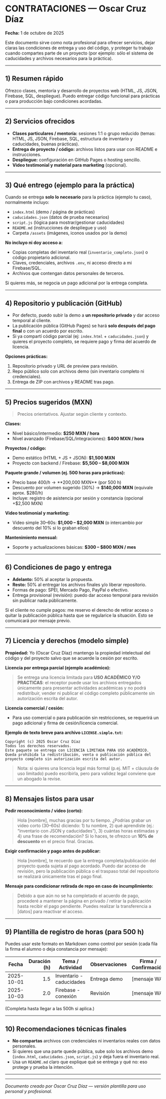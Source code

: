 

# CONTRATACIONES — Oscar Cruz Díaz

**Fecha:** 1 de octubre de 2025

Este documento sirve como nota profesional para ofrecer  servicios, dejar claras las condiciones de entrega y uso del código, y proteger tu trabajo cuando compartes parte de un proyecto (por ejemplo: sólo el sistema de caducidades y archivos necesarios para la práctica).

---

## 1) Resumen rápido

Ofrezco clases, mentoría y desarrollo de proyectos web (HTML, JS, JSON, Firebase, SQL, despliegue). Puedo entregar código funcional para prácticas o para producción bajo condiciones acordadas.

---

## 2) Servicios ofrecidos

* **Clases particulares / mentoría:** sesiones 1:1 o grupo reducido (temas: HTML, JS, JSON, Firebase, SQL, estructura de inventario y caducidades, buenas prácticas).
* **Entrega de proyecto / código:** archivos listos para usar con README e instrucciones.
* **Despliegue:** configuración en GitHub Pages o hosting sencillo.
* **Video testimonial y material para marketing** (opcional).

---

## 3) Qué entrego (ejemplo para la práctica)

Cuando se entrega **solo lo necesario** para la práctica (ejemplo tu caso), normalmente incluyo:

* `index.html` (demo / página de prácticas)
* `caducidades.json` (datos de prueba necesarios)
* `script.js` (lógica para mostrar/gestionar caducidades)
* `README.md` (instrucciones de despliegue y uso)
* Carpeta `/assets` (imágenes, iconos usados por la demo)

**No incluyo ni doy acceso a:**

* Copias completas del inventario real (`inventario_completo.json`) o código propietario adicional.
* Claves, credenciales, archivos `.env`, ni acceso directo a mi Firebase/SQL.
* Archivos que contengan datos personales de terceros.

Si quieres más, se negocia un pago adicional por la entrega completa.

---

## 4) Repositorio y publicación (GitHub)

* Por defecto, puedo subir la demo a **un repositorio privado** y dar acceso temporal al cliente.
* La publicación pública (GitHub Pages) se hará **solo después del pago final** o con un acuerdo por escrito.
* Si ya compartí código parcial (ej: `index.html` + `caducidades.json`) y quieres el proyecto completo, se requiere pago y firma del acuerdo de licencia.

**Opciones prácticas:**

1. Repositorio privado y URL de preview para revisión.
2. Repo público solo con archivos demo (sin inventario completo ni credenciales).
3. Entrega de ZIP con archivos y README tras pago.

---

## 5) Precios sugeridos (MXN)

> Precios orientativos. Ajustar según cliente y contexto.

**Clases:**

* Nivel básico/intermedio: **$250 MXN / hora**
* Nivel avanzado (Firebase/SQL/integraciones): **$400 MXN / hora**

**Proyectos / código:**

* Demo estático (HTML + JS + JSON): **$1,500 MXN**
* Proyecto con backend / Firebase: **$5,500 – $8,000 MXN**

**Paquete grande / volumen (ej. 500 horas para prácticas):**

* Precio base $400/h → **$200,000 MXN** (por 500 h)
* Descuento por volumen sugerido (30%) → **$140,000 MXN** (equivale aprox. $280/h)
* Incluye: registro de asistencia por sesión y constancia (opcional +$2,500 MXN)

**Video testimonial y marketing:**

* Video simple 30–60s: **$1,000 – $2,000 MXN** (o intercambio por descuento del 10% si lo graban ellos)

**Mantenimiento mensual:**

* Soporte y actualizaciones básicas: **$300 – $800 MXN / mes**

---

## 6) Condiciones de pago y entrega

* **Adelanto:** 50% al aceptar la propuesta.
* **Resto:** 50% al entregar los archivos finales y/o liberar repositorio.
* Formas de pago: SPEI, Mercado Pago, PayPal o efectivo.
* Entrega provisional (revisión): puedo dar acceso temporal para revisión sin publicar nada públicamente.

Si el cliente no cumple pagos: me reservo el derecho de retirar acceso o quitar la publicación pública hasta que se regularice la situación. Esto se comunicará por mensaje previo.

---

## 7) Licencia y derechos (modelo simple)

**Propiedad:** Yo (Oscar Cruz Díaz) mantengo la propiedad intelectual del código y del proyecto salvo que se acuerde la cesión por escrito.

**Licencia por entrega parcial (ejemplo académico):**

> Se entrega una licencia limitada para **USO ACADÉMICO Y/O PRACTICAS**: el receptor puede usar los archivos entregados únicamente para presentar actividades académicas y no podrá redistribuir, vender ni publicar el código completo públicamente sin autorización escrita del autor.

**Licencia comercial / cesión:**

* Para uso comercial o para publicación sin restricciones, se requerirá un pago adicional y firma de cesión/licencia comercial.

**Ejemplo de texto breve para archivo `LICENSE.simple.txt`:**

```
Copyright (c) 2025 Oscar Cruz Díaz
Todos los derechos reservados.
Este paquete se entrega con LICENCIA LIMITADA PARA USO ACADÉMICO. Queda prohibida la redistribución, venta o publicación pública del proyecto completo sin autorización escrita del autor.
```

> Nota: si quieres una licencia legal más formal (p.ej. MIT + cláusula de uso limitado) puedo escribirla, pero para validez legal conviene que un abogado la revise.

---

## 8) Mensajes listos para usar

**Pedir reconocimiento / video (corto):**

> Hola [nombre], muchas gracias por tu tiempo. ¿Podrías grabar un video corto (30–60s) diciendo: 1) tu nombre, 2) qué aprendiste (ej.: “inventario con JSON y caducidades”), 3) cuántas horas estimadas y 4) una frase de recomendación? Si lo haces, te ofrezco un **10% de descuento** en el precio final. Gracias.

**Exigir confirmación y pago antes de publicar:**

> Hola [nombre], te recuerdo que la entrega completa/publicación del proyecto queda sujeta al pago acordado. Puedo dar acceso de revisión, pero la publicación pública o el traspaso total del repositorio se realizará únicamente tras el pago final.

**Mensaje para condicionar retirada de repo en caso de incumplimiento:**

> Debido a que aún no se ha completado el acuerdo de pago, procederé a mantener la página en privado / retirar la publicación hasta recibir el pago pendiente. Puedes realizar la transferencia a [datos] para reactivar el acceso.

---

## 9) Plantilla de registro de horas (para 500 h)

Puedes usar este formato en Markdown como control por sesión (cada fila la firma el alumno o deja constancia por mensaje):

| Fecha      | Duración (h) | Tema / Actividad         | Observaciones | Firma / Confirmación |
| ---------- | -----------: | ------------------------ | ------------- | -------------------- |
| 2025-10-01 |          1.5 | Inventario - caducidades | Entrega demo  | [mensaje WA]         |
| 2025-10-03 |          2.0 | Firebase - conexión      | Revisión      | [mensaje WA]         |

(Completa hasta llegar a las 500h si aplica.)

---

## 10) Recomendaciones técnicas finales

* **No compartas** archivos con credenciales ni inventarios reales con datos personales.
* Si quieres que una parte quede pública, sube solo los archivos demo (`index.html`, `caducidades.json`, `script.js`) y deja fuera el inventario real.
* Usa un `README.md` claro que explique qué se entrega y qué no: eso protege y prueba la intención.

---



---

*Documento creado por Oscar Cruz Díaz — versión plantilla para uso personal y profesional.*
